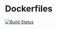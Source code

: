 # Dockerfiles

[![Build Status](https://img.shields.io/travis/romqin/dockerfiles.svg?maxAge=2592000)](https://travis-ci.org/romqin/dockerfiles)

